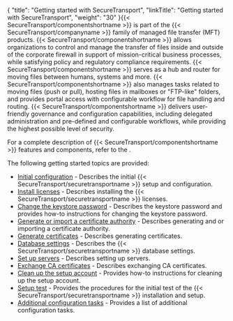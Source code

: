 {
    "title": "Getting started with SecureTransport",
    "linkTitle": "Getting started with SecureTransport",
    "weight": "30"
}{{< SecureTransport/componentshortname  >}} is part of the {{< SecureTransport/companyname  >}} family of managed file transfer (MFT) products. {{< SecureTransport/componentshortname  >}} allows organizations to control and manage the transfer of files inside and outside of the corporate firewall in support of mission-critical business processes, while satisfying policy and regulatory compliance requirements. {{< SecureTransport/componentshortname  >}} serves as a hub and router for moving files between humans, systems and more. {{< SecureTransport/componentshortname  >}} also manages tasks related to moving files (push or pull), hosting files in mailboxes or "FTP-like" folders, and provides portal access with configurable workflow for file handling and routing. {{< SecureTransport/componentshortname  >}} delivers user-friendly governance and configuration capabilities, including delegated administration and pre-defined and configurable workflows, while providing the highest possible level of security.

For a complete description of {{< SecureTransport/componentshortname  >}} features and components, refer to the .

The following getting started topics are provided:

-   <a href="../starting_setup" class="MCXref xref">Initial configuration</a> - Describes the initial {{< SecureTransport/securetransportname >}} setup and configuration.
-   <a href="../install_licenses" class="MCXref xref">Install licenses</a> - Describes installing the {{< SecureTransport/securetransportname >}} licenses.
-   <a href="../keystore_password" class="MCXref xref">Change the keystore password</a> - Describes the keystore password and provides how-to instructions for changing the keystore password.
-   <a href="../generate_or_import_ca" class="MCXref xref">Generate or import a certificate authority</a> - Describes generating and or importing a certificate authority.
-   <a href="../generate_certificates" class="MCXref xref">Generate certificates</a> - Describes generating certificates.
-   <a href="../database_settings" class="MCXref xref">Database settings</a> - Describes the {{< SecureTransport/securetransportname >}} database settings.
-   <a href="../set_up_servers" class="MCXref xref">Set up servers</a> - Describes setting up servers.
-   <a href="../exchange_ca_certificates" class="MCXref xref">Exchange CA certificates</a> - Describes exchanging CA certificates.
-   <a href="../clean_up_the_setup_account" class="MCXref xref">Clean up the setup account</a> - Provides how-to instructions for cleaning up the setup account.
-   <a href="../c_st_setup_test" class="MCXref xref">Setup test</a> - Provides the procedures for the initial test of the {{< SecureTransport/securetransportname >}} installation and setup.
-   <a href="../additional_configuration_tasks" class="MCXref xref">Additional configuration tasks</a> - Provides a list of additional configuration tasks.
